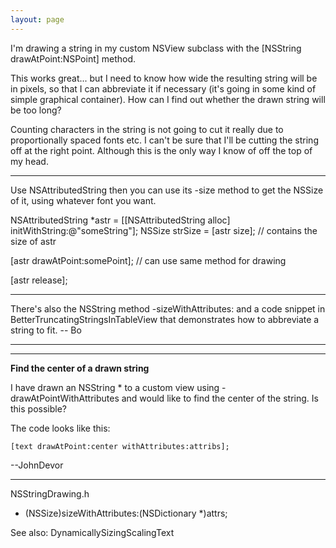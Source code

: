 ```yaml
---
layout: page
---
```




I'm drawing a string in my custom NSView subclass with the [NSString drawAtPoint:NSPoint] method.

This works great... but I need to know how wide the resulting string will be in pixels, so that I can abbreviate it if necessary (it's going in some kind of simple graphical container). How can I find out whether the drawn string will be too long?

Counting characters in the string is not going to cut it really due to proportionally spaced fonts etc. I can't be sure that I'll be cutting the string off at the right point. Although this is the only way I know of off the top of my head.

----

Use NSAttributedString then you can use its     -size method to get the NSSize of it, using whatever font you want.

    
NSAttributedString *astr = [[NSAttributedString alloc] initWithString:@"someString"];
NSSize strSize = [astr size]; // contains the size of astr

[astr drawAtPoint:somePoint]; // can use same method for drawing

[astr release];


----

There's also the NSString method     -sizeWithAttributes: and a code snippet in BetterTruncatingStringsInTableView that demonstrates how to abbreviate a string to fit.  -- Bo

----

----

**Find the center of a drawn string**

I have drawn an NSString * to a custom view using - drawAtPointWithAttributes and would like to find the center of the string. Is this possible?

The code looks like this:

    [text drawAtPoint:center withAttributes:attribs];

--JohnDevor

----
NSStringDrawing.h
- (NSSize)sizeWithAttributes:(NSDictionary *)attrs;

See also: DynamicallySizingScalingText

